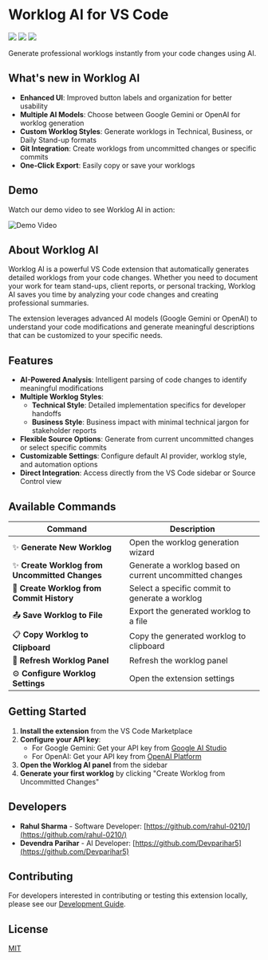 # Worklog AI for VS Code

[![](https://vsmarketplacebadges.dev/version-short/DevendraParihar.worklog-ai.png)](https://marketplace.visualstudio.com/items?itemName=DevendraParihar.worklog-ai)
[![](https://vsmarketplacebadges.dev/downloads-short/DevendraParihar.worklog-ai.png)](https://marketplace.visualstudio.com/items?itemName=DevendraParihar.worklog-ai)
[![](https://vsmarketplacebadges.dev/rating-short/DevendraParihar.worklog-ai.png)](https://marketplace.visualstudio.com/items?itemName=DevendraParihar.worklog-ai)

Generate professional worklogs instantly from your code changes using AI.

## What's new in Worklog AI

- **Enhanced UI**: Improved button labels and organization for better usability
- **Multiple AI Models**: Choose between Google Gemini or OpenAI for worklog generation
- **Custom Worklog Styles**: Generate worklogs in Technical, Business, or Daily Stand-up formats
- **Git Integration**: Create worklogs from uncommitted changes or specific commits
- **One-Click Export**: Easily copy or save your worklogs

## Demo

Watch our demo video to see Worklog AI in action:

![Demo Video](https://github.com/Devparihar5/worklog-ai/blob/main/media/demo-video.gif)

## About Worklog AI

Worklog AI is a powerful VS Code extension that automatically generates detailed worklogs from your code changes. Whether you need to document your work for team stand-ups, client reports, or personal tracking, Worklog AI saves you time by analyzing your code changes and creating professional summaries.

The extension leverages advanced AI models (Google Gemini or OpenAI) to understand your code modifications and generate meaningful descriptions that can be customized to your specific needs.

## Features

- **AI-Powered Analysis**: Intelligent parsing of code changes to identify meaningful modifications
- **Multiple Worklog Styles**:
  - **Technical Style**: Detailed implementation specifics for developer handoffs
  - **Business Style**: Business impact with minimal technical jargon for stakeholder reports
- **Flexible Source Options**: Generate from current uncommitted changes or select specific commits
- **Customizable Settings**: Configure default AI provider, worklog style, and automation options
- **Direct Integration**: Access directly from the VS Code sidebar or Source Control view

## Available Commands

| Command                                        | Description                                             |
| ---------------------------------------------- | ------------------------------------------------------- |
| ✨ **Generate New Worklog**                    | Open the worklog generation wizard                      |
| ✨ **Create Worklog from Uncommitted Changes** | Generate a worklog based on current uncommitted changes |
| 📝 **Create Worklog from Commit History**      | Select a specific commit to generate a worklog          |
| 📤 **Save Worklog to File**                    | Export the generated worklog to a file                  |
| 📋 **Copy Worklog to Clipboard**               | Copy the generated worklog to clipboard                 |
| 🔄 **Refresh Worklog Panel**                   | Refresh the worklog panel                               |
| ⚙️ **Configure Worklog Settings**              | Open the extension settings                             |

## Getting Started

1. **Install the extension** from the VS Code Marketplace
2. **Configure your API key**:
   - For Google Gemini: Get your API key from [Google AI Studio](https://makersuite.google.com/app/apikey)
   - For OpenAI: Get your API key from [OpenAI Platform](https://platform.openai.com/api-keys)
3. **Open the Worklog AI panel** from the sidebar
4. **Generate your first worklog** by clicking "Create Worklog from Uncommitted Changes"

## Developers

- **Rahul Sharma** - Software Developer: [https://github.com/rahul-0210/](https://github.com/rahul-0210/)
- **Devendra Parihar** - AI Developer: [https://github.com/Devparihar5](https://github.com/Devparihar5)

## Contributing

For developers interested in contributing or testing this extension locally, please see our [Development Guide](DEVELOPMENT.md).

## License

[MIT](LICENSE)
